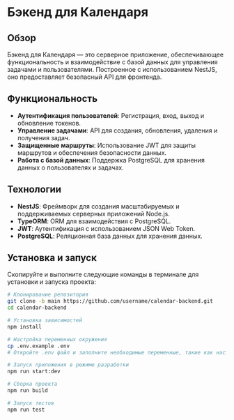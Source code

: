 # Бэкенд для Календаря

## Обзор

Бэкенд для Календаря — это серверное приложение, обеспечивающее функциональность и взаимодействие с базой данных для управления задачами и пользователями. Построенное с использованием NestJS, оно предоставляет безопасный API для фронтенда.

## Функциональность

- **Аутентификация пользователей**: Регистрация, вход, выход и обновление токенов.
- **Управление задачами**: API для создания, обновления, удаления и получения задач.
- **Защищенные маршруты**: Использование JWT для защиты маршрутов и обеспечения безопасности данных.
- **Работа с базой данных**: Поддержка PostgreSQL для хранения данных о пользователях и задачах.

## Технологии

- **NestJS**: Фреймворк для создания масштабируемых и поддерживаемых серверных приложений Node.js.
- **TypeORM**: ORM для взаимодействия с PostgreSQL.
- **JWT**: Аутентификация с использованием JSON Web Token.
- **PostgreSQL**: Реляционная база данных для хранения данных.

## Установка и запуск

Скопируйте и выполните следующие команды в терминале для установки и запуска проекта:

```bash
# Клонирование репозитория
git clone -b main https://github.com/username/calendar-backend.git
cd calendar-backend

# Установка зависимостей
npm install

# Настройка переменных окружения
cp .env.example .env
# Откройте .env файл и заполните необходимые переменные, такие как настройки базы данных и секреты JWT

# Запуск приложения в режиме разработки
npm run start:dev

# Сборка проекта
npm run build

# Запуск тестов
npm run test
